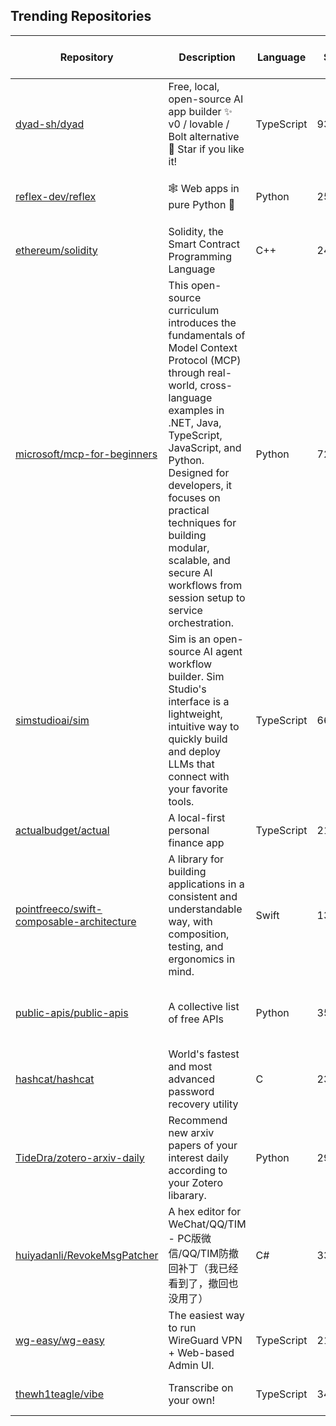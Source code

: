 ## Trending Repositories

| Repository | Description | Language | Stars | Forks | Built By | Current Period Stars |
|------------|-------------|----------|-------|-------|----------|---------------------|
| [dyad-sh/dyad](https://github.com/dyad-sh/dyad) | Free, local, open-source AI app builder ✨ v0 / lovable / Bolt alternative 🌟 Star if you like it! | TypeScript | 9398 | 922 | [wwwillchen](https://github.com/wwwillchen), [pwilkin](https://github.com/pwilkin), [abdrhxyii](https://github.com/abdrhxyii) | 2004 |
| [reflex-dev/reflex](https://github.com/reflex-dev/reflex) | 🕸️ Web apps in pure Python 🐍 | Python | 25095 | 1472 | [masenf](https://github.com/masenf), [adhami3310](https://github.com/adhami3310), [Lendemor](https://github.com/Lendemor), [picklelo](https://github.com/picklelo), [ElijahAhianyo](https://github.com/ElijahAhianyo) | 479 |
| [ethereum/solidity](https://github.com/ethereum/solidity) | Solidity, the Smart Contract Programming Language | C++ | 24790 | 6142 | [chriseth](https://github.com/chriseth), [axic](https://github.com/axic), [cameel](https://github.com/cameel), [ekpyron](https://github.com/ekpyron), [CJentzsch](https://github.com/CJentzsch) | 21 |
| [microsoft/mcp-for-beginners](https://github.com/microsoft/mcp-for-beginners) | This open-source curriculum introduces the fundamentals of Model Context Protocol (MCP) through real-world, cross-language examples in .NET, Java, TypeScript, JavaScript, and Python. Designed for developers, it focuses on practical techniques for building modular, scalable, and secure AI workflows from session setup to service orchestration. | Python | 7208 | 1938 | [leestott](https://github.com/leestott), [roryp](https://github.com/roryp), [softchris](https://github.com/softchris), [sarah-yo](https://github.com/sarah-yo) | 420 |
| [simstudioai/sim](https://github.com/simstudioai/sim) | Sim is an open-source AI agent workflow builder. Sim Studio's interface is a lightweight, intuitive way to quickly build and deploy LLMs that connect with your favorite tools. | TypeScript | 6611 | 894 | [waleedlatif1](https://github.com/waleedlatif1), [emir-karabeg](https://github.com/emir-karabeg), [icecrasher321](https://github.com/icecrasher321), [Sg312](https://github.com/Sg312), [aadamgough](https://github.com/aadamgough) | 120 |
| [actualbudget/actual](https://github.com/actualbudget/actual) | A local-first personal finance app | TypeScript | 21167 | 1701 | [MatissJanis](https://github.com/MatissJanis), [joel-jeremy](https://github.com/joel-jeremy), [j-f1](https://github.com/j-f1), [matt-fidd](https://github.com/matt-fidd), [TomAFrench](https://github.com/TomAFrench) | 364 |
| [pointfreeco/swift-composable-architecture](https://github.com/pointfreeco/swift-composable-architecture) | A library for building applications in a consistent and understandable way, with composition, testing, and ergonomics in mind. | Swift | 13771 | 1570 | [stephencelis](https://github.com/stephencelis), [mbrandonw](https://github.com/mbrandonw), [tgrapperon](https://github.com/tgrapperon), [iampatbrown](https://github.com/iampatbrown), [Jager-yoo](https://github.com/Jager-yoo) | 26 |
| [public-apis/public-apis](https://github.com/public-apis/public-apis) | A collective list of free APIs | Python | 359925 | 37757 | [matheusfelipeog](https://github.com/matheusfelipeog), [davemachado](https://github.com/davemachado), [pawelborkar](https://github.com/pawelborkar), [jbrooksuk](https://github.com/jbrooksuk), [marekdano](https://github.com/marekdano) | 331 |
| [hashcat/hashcat](https://github.com/hashcat/hashcat) | World's fastest and most advanced password recovery utility | C | 23690 | 3163 | [jsteube](https://github.com/jsteube), [matrix](https://github.com/matrix), [philsmd](https://github.com/philsmd), [hashcat-bot](https://github.com/hashcat-bot), [neheb](https://github.com/neheb) | 159 |
| [TideDra/zotero-arxiv-daily](https://github.com/TideDra/zotero-arxiv-daily) | Recommend new arxiv papers of your interest daily according to your Zotero libarary. | Python | 2993 | 2477 | [TideDra](https://github.com/TideDra), [onepeachbiubiubiu](https://github.com/onepeachbiubiubiu), [qychen2001](https://github.com/qychen2001), [longyun200111](https://github.com/longyun200111), [phhandong](https://github.com/phhandong) | 65 |
| [huiyadanli/RevokeMsgPatcher](https://github.com/huiyadanli/RevokeMsgPatcher) | A hex editor for WeChat/QQ/TIM - PC版微信/QQ/TIM防撤回补丁（我已经看到了，撤回也没用了） | C# | 33837 | 3727 | [huiyadanli](https://github.com/huiyadanli), [Constaline](https://github.com/Constaline), [MelodySo](https://github.com/MelodySo), [Deali-Axy](https://github.com/Deali-Axy), [protosskai](https://github.com/protosskai) | 50 |
| [wg-easy/wg-easy](https://github.com/wg-easy/wg-easy) | The easiest way to run WireGuard VPN + Web-based Admin UI. | TypeScript | 21846 | 2040 | [pheiduck](https://github.com/pheiduck), [peterlewis](https://github.com/peterlewis), [kaaax0815](https://github.com/kaaax0815) | 388 |
| [thewh1teagle/vibe](https://github.com/thewh1teagle/vibe) | Transcribe on your own! | TypeScript | 3449 | 204 | [thewh1teagle](https://github.com/thewh1teagle), [Ifan24](https://github.com/Ifan24), [oleole39](https://github.com/oleole39), [yoadsn](https://github.com/yoadsn), [newfla](https://github.com/newfla) | 50 |
